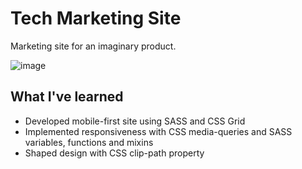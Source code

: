 # Tech Marketing Site

Marketing site for an imaginary product.

![image](https://user-images.githubusercontent.com/12193814/75841485-9ee83e80-5dac-11ea-8f6c-07d954039f19.png)

## What I've learned

- Developed mobile-first site using SASS and CSS Grid
- Implemented responsiveness with CSS media-queries and SASS variables, functions and mixins
- Shaped design with CSS clip-path property
